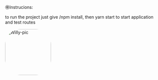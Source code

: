 🉐Instrucions: 

to run the project just give /npm install, then yarn start to start application and test routes

<img align="" alt="Willy-pic" height="150" style="border-radius:50px;" src="https://th.bing.com/th/id/R.47166a6c014aeaecdd1deec8075beb89?rik=69VyX3Ccv2xV%2bw&riu=http%3a%2f%2fpa1.narvii.com%2f5974%2f2222e11cf20ed49c9ae6d3d4ef606b531df4f290_hq.gif&ehk=fk3cO2RKJwoVa%2bN8HZvsQsIKsyAU%2fkl9oV%2bwyvVlljI%3d&risl=&pid=ImgRaw&r=0">
